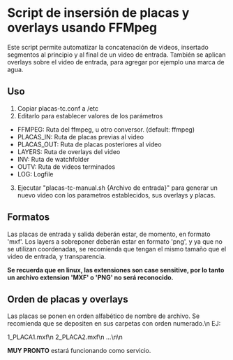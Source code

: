 # Script de insersión de placas y overlays usando FFMpeg

Este script permite automatizar la concatenación de videos, insertado segmentos al principio y al final de un video de entrada. También se aplican overlays sobre el video de entrada, para agregar por ejemplo una marca de agua.

## Uso
1. Copiar placas-tc.conf a /etc
2. Editarlo para establecer valores de los parámetros
  * FFMPEG: Ruta del ffmpeg, u otro conversor. (default: ffmpeg)
  * PLACAS_IN: Ruta de placas previas al video
  * PLACAS_OUT: Ruta de placas posteriores al video
  * LAYERS: Ruta de overlays del video
  * INV: Ruta de watchfolder
  * OUTV: Ruta de videos terminados 
  * LOG: Logfile
3. Ejecutar "placas-tc-manual.sh {Archivo de entrada}" para generar un nuevo video con los parametros establecidos, sus overlays y placas.

## Formatos

Las placas de entrada y salida deberán estar, de momento, en formato 'mxf'.
Los layers a sobreponer deberán estar en formato 'png', y ya que no se utilizan coordenadas, se recomienda que tengan el mismo tamaño que el video de entrada, y transparencia.

**Se recuerda que en linux, las extensiones son case sensitive, por lo tanto un archivo extension 'MXF' o 'PNG' no será reconocido.**

## Orden de placas y overlays

Las placas se ponen en orden alfabético de nombre de archivo. Se recomienda que se depositen en sus carpetas con orden numerado.\n EJ:

1_PLACA1.mxf\n
2_PLACA2.mxf\n
...\n\n

**MUY PRONTO** estará funcionando como servicio.
